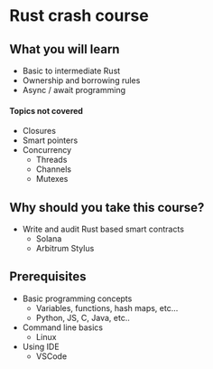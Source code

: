 # Rust crash course

## What you will learn

- Basic to intermediate Rust
- Ownership and borrowing rules
- Async / await programming

#### Topics not covered

- Closures
- Smart pointers
- Concurrency
  - Threads
  - Channels
  - Mutexes

## Why should you take this course?

- Write and audit Rust based smart contracts
  - Solana
  - Arbitrum Stylus

## Prerequisites

- Basic programming concepts
  - Variables, functions, hash maps, etc...
  - Python, JS, C, Java, etc..
- Command line basics
  - Linux
- Using IDE
  - VSCode
